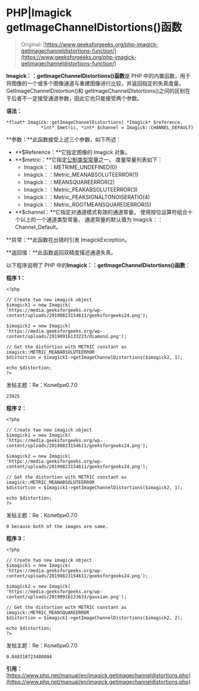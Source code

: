 # PHP|Imagick getImageChannelDistortions()函数

> Original: [https://www.geeksforgeeks.org/php-imagick-getimagechanneldistortions-function/](https://www.geeksforgeeks.org/php-imagick-getimagechanneldistortions-function/)

**Imagick：：getImageChannelDistortions()函数**是 PHP 中的内置函数，用于将图像的一个或多个图像通道与重建图像进行比较，并返回指定的失真度量。 GetImageChannelDistortion()和 getImageChannelDIstortions()之间的区别在于后者不一定接受通道参数，因此它也只能接受两个参数。

**语法：**

```
*float* Imagick::getImageChannelDistortions( *Imagick* $reference,
             *int* $metric, *int* $channel = Imagick::CHANNEL_DEFAULT)
```

**参数：**此函数接受上述三个参数，如下所述：

*   **$Reference：**它指定图像的 Imagick 对象。
*   **$metric：**它指定[公制类型常量](https://www.php.net/manual/en/imagick.constants.php#imagick.constants.metric)之一。
    度量常量列表如下：
    *   Imagick：：METRIME_UNDEFINED(0)
    *   Imagick：：Metric_MEANABSOLUTEERROR(1)
    *   Imagick：：MEANSQUAREERROR(2)
    *   Imagick：：Metric_PEAKABSOLUTEERROR(3)
    *   Imagick：：Metric_PEAKSIGNALTONOISERATIO(4)
    *   Imagick：：Metric_ROOTMEANSQUAREDERROR(5)
*   **$channel：**它指定对通道模式有效的通道常量。 使用按位运算符组合十个以上的一个通道类型常量。 通道常量的默认值为 Imagick：：Channel_Default。

**异常：**此函数在出错时引发 ImagickException。

**返回值：**此函数返回双精度描述通道失真。

以下程序说明了 PHP 中的**Imagick：：getImageChannelDistortions()函数**：

**程序 1：**

```
<?php

// Create two new imagick object
$imagick1 = new Imagick(
'https://media.geeksforgeeks.org/wp-content/uploads/20190823154611/geeksforgeeks24.png');

$imagick2 = new Imagick(
'https://media.geeksforgeeks.org/wp-content/uploads/20190916133223/diamond.png');

// Get the distortion with METRIC constant as imagick::METRIC_MEANABSOLUTEERROR
$distortion = $imagick1->getImageChannelDistortions($imagick2, 1);

echo $distortion;
?>
```

发帖主题：Re：Колибри0.7.0

```
23925
```

**程序 2：**

```
<?php

// Create two new imagick object
$imagick1 = new Imagick(
'https://media.geeksforgeeks.org/wp-content/uploads/20190823154611/geeksforgeeks24.png');

$imagick2 = new Imagick(
'https://media.geeksforgeeks.org/wp-content/uploads/20190823154611/geeksforgeeks24.png');

// Get the distortion with METRIC constant as imagick::METRIC_MEANABSOLUTEERROR
$distortion = $imagick1->getImageChannelDistortions($imagick2, 1);

echo $distortion;
?>
```

发帖主题：Re：Колибри0.7.0

```
0 because both of the images are same.
```

**程序 3：**

```
<?php

// Create two new imagick object
$imagick1 = new Imagick(
'https://media.geeksforgeeks.org/wp-content/uploads/20190823154611/geeksforgeeks24.png');

$imagick2 = new Imagick(
'https://media.geeksforgeeks.org/wp-content/uploads/20190916133633/gausian.png');

// Get the distortion with METRIC constant as imagick::METRIC_MEANSQUAREERROR
$distortion = $imagick1->getImageChannelDistortions($imagick2, 2);

echo $distortion;
?>
```

发帖主题：Re：Колибри0.7.0

```
0.048318723480804
```

**引用：**[https://www.php.net/manual/en/imagick.getimagechanneldistortions.php](https://www.php.net/manual/en/imagick.getimagechanneldistortions.php)